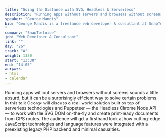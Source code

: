 ```yaml
---
title: "Going the Distance with SVG, Headless & Serverless"
description: "Running apps without servers and browsers without screens sounds a little absurd, but it can be a surprisingly efficient way to solve certain problems."
speaker: "George Mandis"
bio: "George Mandis is a freelance web developer & consultant at SnapTortoise, frequent traveler and occasional educator based primarily out of Portland, Oregon. He’s worked with startups, professional sports teams, small businesses and individuals but excels at helping people find elegant solutions for their projects. He spent a year living as a digital nomad, inadvertently cheated at a marathon in North Korea and has spoken and led workshops at a number of JavaScript & technology conferences including JSFoo, Teardown, HolyJS and FullStack London.
"
company: "SnapTortoise"
job: "Web Developer & Consultant"
link: ""
day: "26"
track: "A"
weight: 1330
start: "13:30"
end: "14:05"
outputs:
- html
- calendar
---
```


Running apps without servers and browsers without screens sounds a little absurd, but it can be a surprisingly efficient way to solve certain problems. In this talk George will discuss a real-world solution built on top of serverless technologies and Puppeteer — the Headless Chrome Node API — to work with the SVG DOM on-the-fly and create print-ready documents from GPS routes. The audience will get a firsthand look at how cutting-edge JavaScript technologies and language features were integrated with a preexisting legacy PHP backend and minimal casualties.